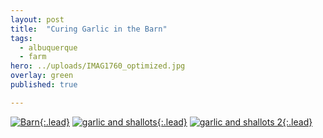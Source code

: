 ```yaml
---
layout: post
title:  "Curing Garlic in the Barn"
tags:
  - albuquerque
  - farm
hero: ../uploads/IMAG1760_optimized.jpg
overlay: green
published: true

---
```


[![Barn](../uploads/IMAG1760_optimized.jpg){:.lead}](../uploads/IMAG1760.jpg)
[![garlic and shallots](../uploads/IMAG1761_optimized.jpg){:.lead}](../uploads/IMAG1761.jpg)
[![garlic and shallots 2](../uploads/IMAG1762_optimized.jpg){:.lead}](../uploads/IMAG1762.jpg)